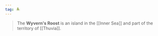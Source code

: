```yaml
---
tag: 🏝️
---
```

> The **Wyvern's Roost** is an island in the [[Inner Sea]] and part of the territory of [[Thuvia]].








